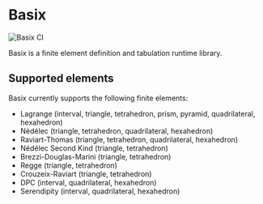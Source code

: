 # Basix

![Basix CI](https://github.com/FEniCS/basix/workflows/Basix%20CI/badge.svg)

Basix is a finite element definition and tabulation runtime library.

## Supported elements

Basix currently supports the following finite elements:

  - Lagrange (interval, triangle, tetrahedron, prism, pyramid, quadrilateral, hexahedron)
  - Nédélec (triangle, tetrahedron, quadrilateral, hexahedron)
  - Raviart-Thomas (triangle, tetrahedron, quadrilateral, hexahedron)
  - Nédélec Second Kind (triangle, tetrahedron)
  - Brezzi-Douglas-Marini (triangle, tetrahedron)
  - Regge (triangle, tetrahedron)
  - Crouzeix-Raviart (triangle, tetrahedron)
  - DPC (interval, quadrilateral, hexahedron)
  - Serendipity (interval, quadrilateral, hexahedron)
